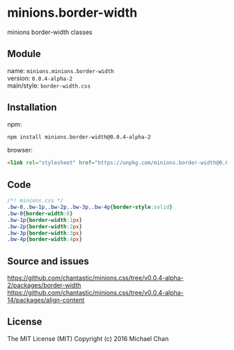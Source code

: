 # minions.border-width
minions border-width classes

## Module
name: `minions.minions.border-width`  
version: `0.0.4-alpha-2`  
main/style: `border-width.css`  

## Installation
npm:
```bash
npm install minions.border-width@0.0.4-alpha-2
```

browser:
```html
<link rel="stylesheet" href="https://unpkg.com/minions.border-width@0.0.4-alpha-2" />
```

## Code
```css
/*! minions.css */
.bw-0,.bw-1p,.bw-2p,.bw-3p,.bw-4p{border-style:solid}
.bw-0{border-width:0}
.bw-1p{border-width:1px}
.bw-2p{border-width:2px}
.bw-3p{border-width:3px}
.bw-4p{border-width:4px}

```

## Source and issues

https://github.com/chantastic/minions.css/tree/v0.0.4-alpha-2/packages/border-width
https://github.com/chantastic/minions.css/tree/v0.0.4-alpha-14/packages/align-content

## License

The MIT License (MIT)
Copyright (c) 2016 Michael Chan